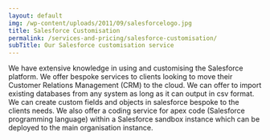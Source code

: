 ```yaml
---
layout: default
img: /wp-content/uploads/2011/09/salesforcelogo.jpg
title: Salesforce Customisation
permalink: /services-and-pricing/salesforce-customisation/
subTitle: Our Salesforce customisation service
---
```


We have extensive knowledge in using and customising the Salesforce platform. We offer bespoke services to clients looking to move their Customer Relations Management (CRM) to the cloud. We can offer to import existing databases from any system as long as it can output in csv format. We can create custom fields and objects in salesforce bespoke to the clients needs. We also offer a coding service for apex code (Salesforce programming language) within a Salesforce sandbox instance which can be deployed to the main organisation instance.